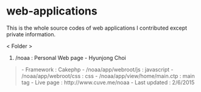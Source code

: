 # web-applications
This is the whole source codes of web applications I contributed except private information.

< Folder >
1. /noaa : Personal Web page - Hyunjong Choi<br>
<blockquote>
       - Framework : Cakephp
       - /noaa/app/webroot/js : javascript
       - /noaa/app/webroot/css : css
       - /noaa/app/view/home/main.ctp : main tag
       - Live page : http://www.cuve.me/noaa
       - Last updated : 2/6/2015
    </blockquote>



